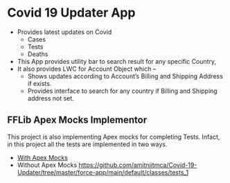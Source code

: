 # Covid 19 Updater App

- Provides latest updates on Covid 
  - Cases
  - Tests
  - Deaths
- This App provides utility bar to search result for any specific Country,
- It also provides LWC for Account Object which –
  - Shows updates according to Account’s Billing and Shipping Address if exists.
  - Provides interface to search for any country if Billing and Shipping address not set.

## FFLib Apex Mocks Implementor

This project is also implementing Apex mocks for completing Tests. Infact, in this project all the tests are implemented in two ways.
- <a href="https://github.com/amitniitmca/Covid-19-Updater/tree/master/force-app/main/default/classes/tests_2"> With Apex Mocks </a> 
- Without Apex Mocks https://github.com/amitniitmca/Covid-19-Updater/tree/master/force-app/main/default/classes/tests_1

